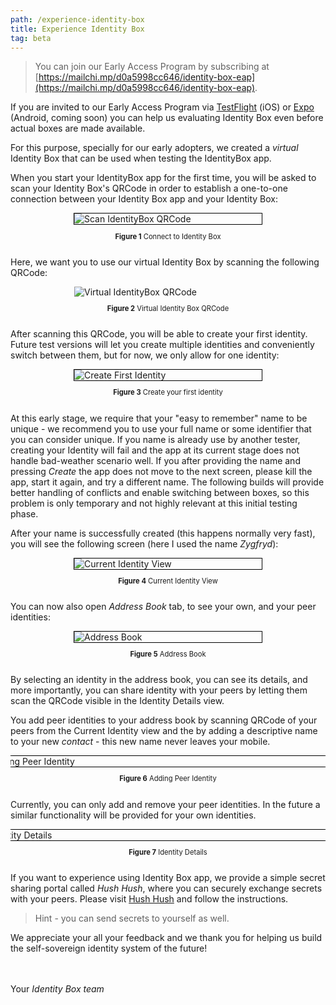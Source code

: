 ```yaml
---
path: /experience-identity-box
title: Experience Identity Box
tag: beta
---
```


> You can join our Early Access Program by subscribing at [https://mailchi.mp/d0a5998cc646/identity-box-eap](https://mailchi.mp/d0a5998cc646/identity-box-eap).

If you are invited to our Early Access Program via [TestFlight](https://developer.apple.com/testflight/) (iOS) or [Expo](https://expo.io) (Android, coming soon) you can help us evaluating Identity Box even before actual boxes are made available.

For this purpose, specially for our early adopters, we created a *virtual* Identity Box that can be used when testing the IdentityBox app.

When you start your IdentityBox app for the first time, you will be asked to scan your Identity Box's QRCode in order to establish a one-to-one connection between your Identity Box app and your Identity Box:

<a name="figure-1"></a> 
<div class="flex-wrap">
<div class="bordered-content-300">
  <img alt="Scan IdentityBox QRCode" src="images/ConnectToIdBox.png" />
</div>
<p class="figure-title"><b>Figure 1</b> Connect to Identity Box</p>
</div>

Here, we want you to use our virtual Identity Box by scanning the following QRCode:

<a name="figure-2"></a> 
<div class="flex-wrap">
<div style="width: 300px;">
  <img alt="Virtual IdentityBox QRCode" src="images/QRCodeStockholm.png" />
</div>
<p class="figure-title"><b>Figure 2</b> Virtual Identity Box QRCode</p>
</div>

After scanning this QRCode, you will be able to create your first identity. Future test versions will let you create multiple identities and conveniently switch between them, but for now, we only allow for one identity:

<a name="figure-3"></a> 
<div class="flex-wrap">
<div class="bordered-content-300">
  <img alt="Create First Identity" src="images/CreateFirstIdentity.png"/>
</div>
<p class="figure-title"><b>Figure 3</b> Create your first identity</p>
</div>

At this early stage, we require that your "easy to remember" name to be unique - we recommend you to use your full name or some identifier that you can consider unique. If you name is already use by another tester, creating your Identity will fail and the app at its current stage does not handle bad-weather scenario well. If you after providing the name and pressing *Create* the app does not move to the next screen, please kill the app, start it again, and try a different name. The following builds will provide better handling of conflicts and enable switching between boxes, so this problem is only temporary and not highly relevant at this initial testing phase.

After your name is successfully created (this happens normally very fast), you will see the following screen (here I used the name *Zygfryd*):

<a name="figure-4"></a> 
<div class="flex-wrap">
<div class="bordered-content-300">
  <img alt="Current Identity View" src="images/Zygfryd.png"/>
</div>
<p class="figure-title"><b>Figure 4</b> Current Identity View</p>
</div>

You can now also open *Address Book* tab, to see your own, and your peer identities:

<a name="figure-5"></a> 
<div class="flex-wrap">
<div class="bordered-content-300">
  <img alt="Address Book" src="images/AddressBook.png"/>
</div>
<p class="figure-title"><b>Figure 5</b> Address Book</p>
</div>

By selecting an identity in the address book, you can see its details, and more importantly, you can share
identity with your peers by letting them scan the QRCode visible in the Identity Details view.

You add peer identities to your address book by scanning QRCode of your peers from the Current Identity view and the by adding a descriptive name to your new *contact* - this new name never leaves your mobile.

<a name="figure-6"></a> 
<div class="scrollable flex-wrap responsive">
<div class="bordered-content-600">
  <img alt="Adding Peer Identity" src="images/NewPeerIdentity.png"/>
</div>
</div>
<div class="flex-wrap responsive">
<p class="figure-title"><b>Figure 6</b> Adding Peer Identity</p>
</div>

Currently, you can only add and remove your peer identities. In the future a similar functionality will be provided
for your own identities.

<a name="figure-7"></a> 
<div class="scrollable flex-wrap responsive">
<div class="bordered-content-600">
  <img alt="Identity Details" src="images/IdentityDetails.png"/>
</div>
</div>
<div class="flex-wrap responsive">
<p class="figure-title"><b>Figure 7</b> Identity Details</p>
</div>

If you want to experience using Identity Box app, we provide a simple secret sharing portal called *Hush Hush*, where you can securely exchange secrets with your peers. Please visit <a href="https://idbox.online/hush-hush" target="_blank">Hush Hush</a> and follow
the instructions.

> Hint - you can send secrets to yourself as well.

We appreciate your all your feedback and we thank you for helping us build the self-sovereign identity system of the future!

<br/><br/>
Your *Identity Box team*

<style scoped>
.scrollable {
  width: 100%;
  overflow-x: auto;
}
.flex-wrap {
  display:flex;
  flex-flow:column;
  justify-content:center;
  align-items: center;
}
@media (max-width: 650px) {
  .responsive {
    align-items: flex-start;
  }  
}
.figure-title {
  font-size: 0.8em
}
.bordered-content-600 {
  width: 600px;
  border: 1px solid black;
}
.bordered-content-300 {
  width: 300px;
  border: 1px solid black;
}
</style>
